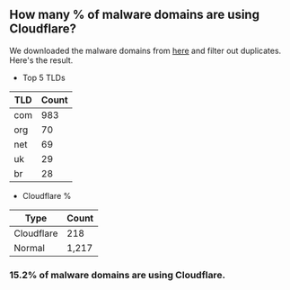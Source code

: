 ## How many % of malware domains are using Cloudflare?


We downloaded the malware domains from [here](https://urlhaus.abuse.ch) and filter out duplicates.
Here's the result.


[//]: # (start replacement)


- Top 5 TLDs

| TLD | Count |
| --- | --- |
| com | 983 |
| org | 70 |
| net | 69 |
| uk | 29 |
| br | 28 |


- Cloudflare %

| Type | Count |
| --- | --- |
| Cloudflare | 218 |
| Normal | 1,217 |


### 15.2% of malware domains are using Cloudflare.